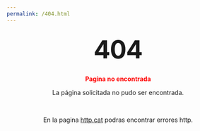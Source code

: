 ```yaml
---
permalink: /404.html
---
```


<style type="text/css" media="screen">
  .container {
    margin: 10px auto;
    max-width: 600px;
    text-align: center;
  }
  h1 {
    margin: 30px 0;
    font-size: 4em;
    line-height: 1;
    letter-spacing: -1px;
  }
</style>

<div class="container">
  <h1>404</h1>

  <p style="color:red;"><strong>Pagina no encontrada</strong></p>
  <p>La página solicitada no pudo ser encontrada.</p>
  <br><p>En la pagina <a href="https://http.cat">http.cat</a> podras encontrar errores http.</p>
</div>
